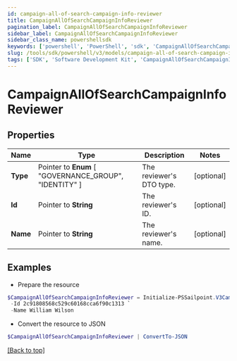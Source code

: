 ```yaml
---
id: campaign-all-of-search-campaign-info-reviewer
title: CampaignAllOfSearchCampaignInfoReviewer
pagination_label: CampaignAllOfSearchCampaignInfoReviewer
sidebar_label: CampaignAllOfSearchCampaignInfoReviewer
sidebar_class_name: powershellsdk
keywords: ['powershell', 'PowerShell', 'sdk', 'CampaignAllOfSearchCampaignInfoReviewer'] 
slug: /tools/sdk/powershell/v3/models/campaign-all-of-search-campaign-info-reviewer
tags: ['SDK', 'Software Development Kit', 'CampaignAllOfSearchCampaignInfoReviewer']
---
```



# CampaignAllOfSearchCampaignInfoReviewer

## Properties

Name | Type | Description | Notes
------------ | ------------- | ------------- | -------------
**Type** |  Pointer to  **Enum** [  "GOVERNANCE_GROUP",    "IDENTITY" ] | The reviewer's DTO type. | [optional] 
**Id** |  Pointer to **String** | The reviewer's ID. | [optional] 
**Name** |  Pointer to **String** | The reviewer's name. | [optional] 

## Examples

- Prepare the resource
```powershell
$CampaignAllOfSearchCampaignInfoReviewer = Initialize-PSSailpoint.V3CampaignAllOfSearchCampaignInfoReviewer  -Type IDENTITY `
 -Id 2c91808568c529c60168cca6f90c1313 `
 -Name William Wilson
```

- Convert the resource to JSON
```powershell
$CampaignAllOfSearchCampaignInfoReviewer | ConvertTo-JSON
```


[[Back to top]](#) 

